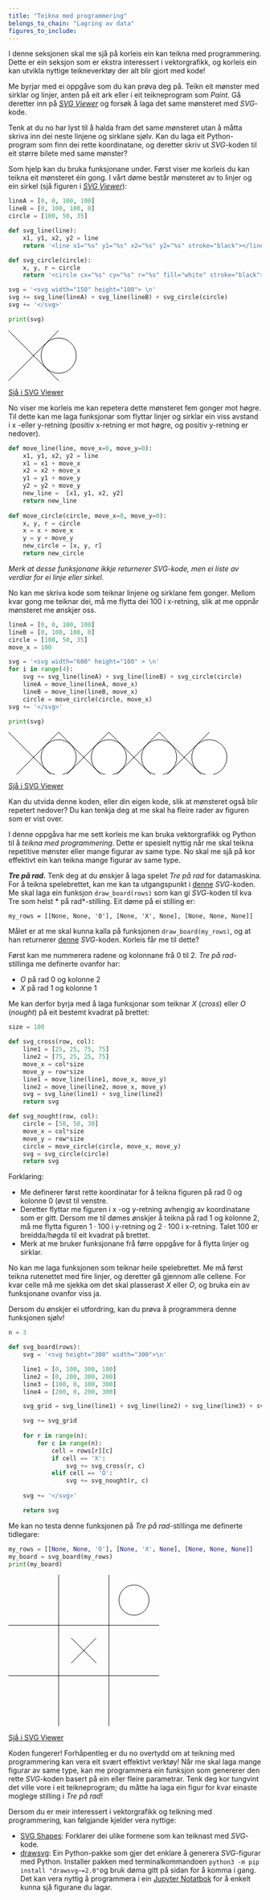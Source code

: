 ```yaml
---
title: "Teikna med programmering"
belongs_to_chain: "Lagring av data"
figures_to_include:
---
```


I denne seksjonen skal me sjå på korleis ein kan teikna med programmering. Dette er ein seksjon som er ekstra interessert i vektorgrafikk, og korleis ein kan utvikla nyttige teikneverktøy der alt blir gjort med kode!

Me byrjar med ei oppgåve som du kan prøva deg på. Teikn eit mønster med sirklar og linjer, anten på eit ark eller i eit teikneprogram som *Paint*. Gå deretter inn på [*SVG Viewer*](https://www.svgviewer.dev/s/LfxtOdK1) og forsøk å laga det same mønsteret med *SVG*-kode.

Tenk at du no har lyst til å halda fram det same mønsteret utan å måtta skriva inn dei neste linjene og sirklane sjølv. Kan du laga eit Python-program som finn dei rette koordinatane, og deretter skriv ut *SVG*-koden til eit større bilete med same mønster?

Som hjelp kan du bruka funksjonane under. Først viser me korleis du kan teikna eit mønsteret éin gong. I vårt døme består mønsteret av to linjer og ein sirkel (sjå figuren i [*SVG Viewer*](https://www.svgviewer.dev/s/dnXrdjhk)):


```python
lineA = [0, 0, 100, 100]
lineB = [0, 100, 100, 0]
circle = [100, 50, 35]

def svg_line(line):
    x1, y1, x2, y2 = line
    return '<line x1="%s" y1="%s" x2="%s" y2="%s" stroke="black"></line>\n' % (x1, y1, x2, y2)

def svg_circle(circle):
    x, y, r = circle
    return '<circle cx="%s" cy="%s" r="%s" fill="white" stroke="black"></circle>\n' % (x, y, r)

svg = '<svg width="150" height="100"> \n'
svg += svg_line(lineA) + svg_line(lineB) + svg_circle(circle)
svg += '</svg>'

print(svg)
```

<svg width="150" height="100">
<line x1="0" y1="0" x2="100" y2="100" stroke="black"></line>
<line x1="0" y1="100" x2="100" y2="0" stroke="black"></line>
<circle cx="100" cy="50" r="35" fill="white" stroke="black"></circle>
</svg>


[Sjå i SVG Viewer](https://www.svgviewer.dev/s/65R1QjCn)

No viser me korleis me kan repetera dette mønsteret fem gonger mot høgre. Til dette kan me laga funksjonar som flyttar linjer og sirklar ein viss avstand i x -eller y-retning (positiv x-retning er mot høgre, og positiv y-retning er nedover).


```python
def move_line(line, move_x=0, move_y=0):
    x1, y1, x2, y2 = line
    x1 = x1 + move_x
    x2 = x2 + move_x
    y1 = y1 + move_y
    y2 = y2 + move_y
    new_line =  [x1, y1, x2, y2]
    return new_line
    
def move_circle(circle, move_x=0, move_y=0):
    x, y, r = circle
    x = x + move_x
    y = y + move_y
    new_circle = [x, y, r]
    return new_circle
```

*Merk at desse funksjonane ikkje returnerer *SVG*-kode, men ei liste av verdiar for ei linje eller sirkel.*

No kan me skriva kode som teiknar linjene og sirklane fem gonger. Mellom kvar gong me teiknar dei, må me flytta dei 100 i x-retning, slik at me oppnår mønsteret me ønskjer oss.


```python
lineA = [0, 0, 100, 100]
lineB = [0, 100, 100, 0]
circle = [100, 50, 35]
move_x = 100

svg = '<svg width="600" height="100" > \n'
for i in range(4): 
    svg += svg_line(lineA) + svg_line(lineB) + svg_circle(circle)
    lineA = move_line(lineA, move_x)
    lineB = move_line(lineB, move_x)
    circle = move_circle(circle, move_x)
svg += '</svg>'

print(svg)
```

<svg width="600" height="100" >
<line x1="0" y1="0" x2="100" y2="100" stroke="black"></line>
<line x1="0" y1="100" x2="100" y2="0" stroke="black"></line>
<circle cx="100" cy="50" r="35" fill="white" stroke="black"></circle>
<line x1="100" y1="0" x2="200" y2="100" stroke="black"></line>
<line x1="100" y1="100" x2="200" y2="0" stroke="black"></line>
<circle cx="200" cy="50" r="35" fill="white" stroke="black"></circle>
<line x1="200" y1="0" x2="300" y2="100" stroke="black"></line>
<line x1="200" y1="100" x2="300" y2="0" stroke="black"></line>
<circle cx="300" cy="50" r="35" fill="white" stroke="black"></circle>
<line x1="300" y1="0" x2="400" y2="100" stroke="black"></line>
<line x1="300" y1="100" x2="400" y2="0" stroke="black"></line>
<circle cx="400" cy="50" r="35" fill="white" stroke="black"></circle>
</svg>


[Sjå i SVG Viewer](https://www.svgviewer.dev/s/@@KOAGdP01)

Kan du utvida denne koden, eller din eigen kode, slik at mønsteret også blir repetert nedover? Du kan tenkja deg at me skal ha fleire rader av figuren som er vist over.

I denne oppgåva har me sett korleis me kan bruka vektorgrafikk og Python til å *teikna med programmering*. Dette er spesielt nyttig når me skal teikna repetitive mønster eller mange figurar av same type. No skal me sjå på kor effektivt ein kan teikna mange figurar av same type.

***Tre på rad.*** Tenk deg at du ønskjer å laga spelet *Tre på rad* for datamaskina. For å teikna spelebrettet, kan me kan ta utgangspunkt i [denne](https://www.svgviewer.dev/s/oRqxV7rg) *SVG*-koden. Me skal laga ein funksjon `draw_board(rows)` som kan gi *SVG*-koden til kva Tre som helst * på rad*-stilling. Eit døme på ei stilling er:

```
my_rows = [[None, None, 'O'], [None, 'X', None], [None, None, None]]
```

Målet er at me skal kunna kalla på funksjonen `draw_board(my_rows)`, og at han returnerer [denne](https://www.svgviewer.dev/s/mVIgHwu2) *SVG*-koden. Korleis får me til dette?

Først kan me nummerera radene og kolonnane frå 0 til 2. *Tre på rad*-stillinga me definerte ovanfor har:
* *O* på rad 0 og kolonne 2
* *X* på rad 1 og kolonne 1

Me kan derfor byrja med å laga funksjonar som teiknar *X* (*cross*) eller *O* (*nought*) på eit bestemt kvadrat på brettet:


```python
size = 100

def svg_cross(row, col):
    line1 = [25, 25, 75, 75]
    line2 = [75, 25, 25, 75]
    move_x = col*size
    move_y = row*size
    line1 = move_line(line1, move_x, move_y)
    line2 = move_line(line2, move_x, move_y)
    svg = svg_line(line1) + svg_line(line2)
    return svg

def svg_nought(row, col):
    circle = [50, 50, 30]
    move_x = col*size
    move_y = row*size
    circle = move_circle(circle, move_x, move_y)
    svg = svg_circle(circle)
    return svg
```

Forklaring:
* Me definerer først rette koordinatar for å teikna figuren på rad 0 og kolonne 0 (øvst til venstre.
* Deretter flyttar me figuren i x -og y-retning avhengig av koordinatane som er gitt. Dersom me til dømes ønskjer å teikna på rad 1 og kolonne 2, må  me flytta figuren $1\cdot 100$ i y-retning og $2\cdot 100$ i x-retning. Talet 100 er breidda/høgda til eit kvadrat på brettet.
* Merk at me bruker funksjonane frå førre oppgåve for å flytta linjer og sirklar.

No kan me laga funksjonen som teiknar heile spelebrettet. Me må først teikna rutenettet med fire linjer, og deretter gå gjennom alle cellene. For kvar celle må me sjekka om det skal plasserast *X* eller *O*, og bruka ein av funksjonane ovanfor viss ja.

Dersom du ønskjer ei utfordring, kan du prøva å programmera denne funksjonen sjølv!


```python
n = 3

def svg_board(rows):
    svg = '<svg height="300" width="300">\n'

    line1 = [0, 100, 300, 100]
    line2 = [0, 200, 300, 200]
    line3 = [100, 0, 100, 300]
    line4 = [200, 0, 200, 300]

    svg_grid = svg_line(line1) + svg_line(line2) + svg_line(line3) + svg_line(line4) 

    svg += svg_grid
    
    for r in range(n):
        for c in range(n):
            cell = rows[r][c]
            if cell == 'X':
                svg += svg_cross(r, c)
            elif cell == 'O':
                svg += svg_nought(r, c)
    
    svg += '</svg>'    

    return svg
```

Me kan no testa denne funksjonen på *Tre på rad*-stillinga me definerte tidlegare:


```python
my_rows = [[None, None, 'O'], [None, 'X', None], [None, None, None]]
my_board = svg_board(my_rows)
print(my_board)
```

<svg height="300" width="300">
<line x1="0" y1="100" x2="300" y2="100" stroke="black"></line>
<line x1="0" y1="200" x2="300" y2="200" stroke="black"></line>
<line x1="100" y1="0" x2="100" y2="300" stroke="black"></line>
<line x1="200" y1="0" x2="200" y2="300" stroke="black"></line>
<circle cx="250" cy="50" r="30" fill="white" stroke="black"></circle>
<line x1="125" y1="125" x2="175" y2="175" stroke="black"></line>
<line x1="175" y1="125" x2="125" y2="175" stroke="black"></line>
</svg>


[Sjå i SVG Viewer](https://www.svgviewer.dev/s/W0k9YANG)

Koden fungerer! Forhåpentleg er du no overtydd om at teikning med programmering kan vera eit svært effektivt verktøy! Når me skal laga mange figurar av same type, kan me programmera ein funksjon som genererer den rette *SVG*-koden basert på ein eller fleire parametrar. Tenk deg kor tungvint det ville vore i eit teikneprogram; du måtte ha laga ein figur for kvar einaste moglege stilling i *Tre på rad*!

Dersom du er meir interessert i vektorgrafikk og teikning med programmering, kan følgjande kjelder vera nyttige:

* [SVG Shapes](https://developer.mozilla.org/en-us/docs/web/svg/tutorial/basic_shapes): Forklarer dei ulike formene som kan teiknast med *SVG*-kode.
* [drawsvg](https://github.com/cduck/drawsvg#readme): Ein Python-pakke som gjer det enklare å generera *SVG*-figurar med Python. Installer pakken med terminalkommandoen `python3 -m pip install "drawsvg~=2.0"`og bruk døma gitt på sidan for å komma i gang. Det kan vera nyttig å programmera i ein [Jupyter Notatbok](https://jupyter.org/) for å enkelt kunna sjå figurane du lagar.

